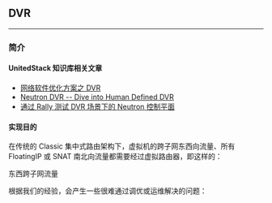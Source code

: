 ## DVR

---

### 简介

#### UnitedStack 知识库相关文章

 - [网络软件优化方案之 DVR](https://confluence.ustack.com/pages/viewpage.action?pageId=14024938)
 - [Neutron DVR -- Dive into Human Defined DVR](https://confluence.ustack.com/pages/viewpage.action?pageId=16096933)
 - [通过 Rally 测试 DVR 场景下的 Neutron 控制平面](https://confluence.ustack.com/pages/viewpage.action?pageId=16097482)

#### 实现目的

在传统的 Classic 集中式路由架构下，虚拟机的跨子网东西向流量、所有 FloatingIP 或 SNAT 南北向流量都需要经过虚拟路由器，即这样的：

东西跨子网流量



根据我们的经验，会产生一些很难通过调优或运维解决的问题：

